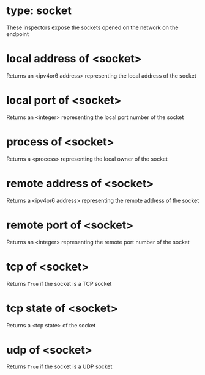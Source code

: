 # type: socket

These inspectors expose the sockets opened on the network on the endpoint

# local address of &lt;socket&gt;

Returns an &lt;ipv4or6 address&gt; representing the local address of the socket

# local port of &lt;socket&gt;

Returns an &lt;integer&gt; representing the local port number of the socket

# process of &lt;socket&gt;

Returns a &lt;process&gt; representing the local owner of the socket

# remote address of &lt;socket&gt;

Returns a &lt;ipv4or6 address&gt; representing the remote address of the socket

# remote port of &lt;socket&gt;

Returns an &lt;integer&gt; representing the remote port number of the socket

# tcp of &lt;socket&gt;

Returns `True` if the socket is a TCP socket

# tcp state of &lt;socket&gt;

Returns a &lt;tcp state&gt; of the socket

# udp of &lt;socket&gt;

Returns `True` if the socket is a UDP socket

